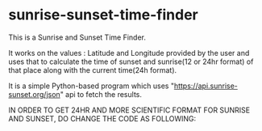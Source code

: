 # sunrise-sunset-time-finder

This is a Sunrise and Sunset Time Finder.

It works on the values : Latitude and Longitude provided by the user and uses that to calculate the time of sunset and sunrise(12 or 24hr format) of that place along with the 
current time(24h format).

It is a simple Python-based program which uses "https://api.sunrise-sunset.org/json" api to fetch the results.

IN ORDER TO GET 24HR AND MORE SCIENTIFIC FORMAT FOR SUNRISE AND SUNSET, DO CHANGE THE CODE AS FOLLOWING:

